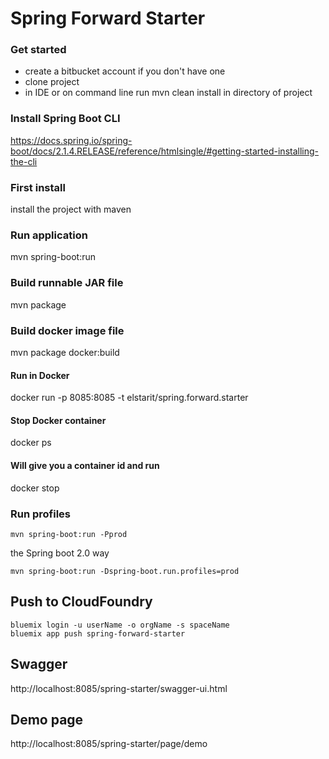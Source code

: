 # Spring Forward Starter

### Get started
- create a bitbucket account if you don't have one
- clone project
- in IDE or on command line run mvn clean install in directory of project

### Install Spring Boot CLI
https://docs.spring.io/spring-boot/docs/2.1.4.RELEASE/reference/htmlsingle/#getting-started-installing-the-cli

### First install
install the project with maven

### Run application
mvn spring-boot:run


### Build runnable JAR file
mvn package

### Build docker image file
mvn package docker:build

#### Run in Docker
docker run -p 8085:8085 -t elstarit/spring.forward.starter

#### Stop Docker container
docker ps

#### Will give you a container id and run

docker stop <containerid>

### Run profiles
```
mvn spring-boot:run -Pprod
```
the Spring boot 2.0 way
```
mvn spring-boot:run -Dspring-boot.run.profiles=prod
```

## Push to CloudFoundry
```
bluemix login -u userName -o orgName -s spaceName
bluemix app push spring-forward-starter
```

## Swagger
http://localhost:8085/spring-starter/swagger-ui.html

## Demo page
http://localhost:8085/spring-starter/page/demo